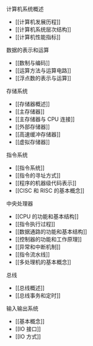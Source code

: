 计算机系统概述

- [[计算机发展历程]]
- [[计算机系统层次结构]]
- [[计算机性能指标]]

数据的表示和运算

- [[数制与编码]]
- [[运算方法与运算电路]]
- [[浮点数的表示与运算]]

存储系统

- [[存储器概述]]
- [[主存储器]]
- [[主存储器与 CPU 连接]]
- [[外部存储器]]
- [[高速缓冲存储器]]
- [[虚拟存储器]]

指令系统

- [[指令系统]]
- [[指令的寻址方式]]
- [[程序的机器级代码表示]]
- [[CISC 和 RISC 的基本概念]]

中央处理器

- [[CPU 的功能和基本结构]]
- [[指令执行过程]]
- [[数据通路的功能和基本结构]]
- [[控制器的功能和工作原理]]
- [[异常和中断机制]]
- [[指令流水线]]
- [[多处理机的基本概念]]

总线

- [[总线概述]]
- [[总线事务和定时]]

输入输出系统

- [[基本概念]]
- [[IO 接口]]
- [[IO 方式]]
